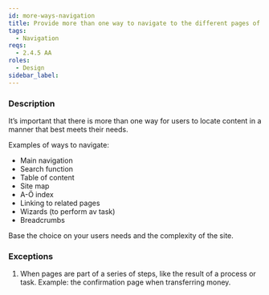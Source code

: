 ```yaml
---
id: more-ways-navigation
title: Provide more than one way to navigate to the different pages of the site.
tags:
  - Navigation
reqs:
  - 2.4.5 AA
roles:
  - Design
sidebar_label:
---
```


### Description

It’s important that there is more than one way for users to locate content in a manner that best meets their needs.

Examples of ways to navigate:

- Main navigation
- Search function
- Table of content
- Site map
- A-Ö index
- Linking to related pages
- Wizards (to perform av task)
- Breadcrumbs

Base the choice on your users needs and the complexity of the site.

### Exceptions

1. When pages are part of a series of steps, like the result of a process or task. Example: the confirmation page when transferring money.
